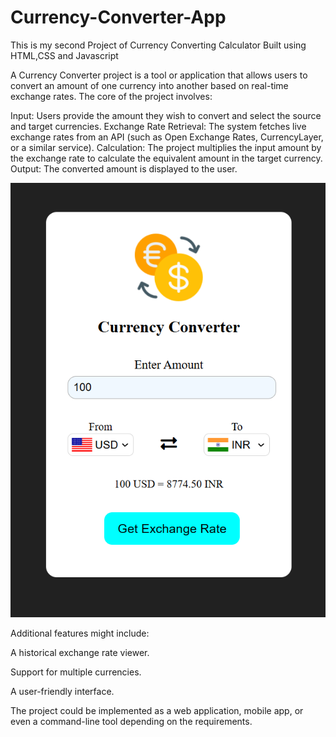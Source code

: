 # Currency-Converter-App
This is my second Project of Currency Converting Calculator Built using HTML,CSS and Javascript

A Currency Converter project is a tool or application that allows users to convert an amount of one currency into another based on real-time exchange rates. The core of the project involves:

Input: Users provide the amount they wish to convert and select the source and target currencies.
Exchange Rate Retrieval: The system fetches live exchange rates from an API (such as Open Exchange Rates, CurrencyLayer, or a similar service).
Calculation: The project multiplies the input amount by the exchange rate to calculate the equivalent amount in the target currency.
Output: The converted amount is displayed to the user.


![image alt](https://github.com/Koustubh84/Currency-Converter-App/blob/main/currency.png?raw=true)

Additional features might include:

A historical exchange rate viewer.

Support for multiple currencies.

A user-friendly interface.

The project could be implemented as a web application, mobile app, or even a command-line tool depending on the requirements.
